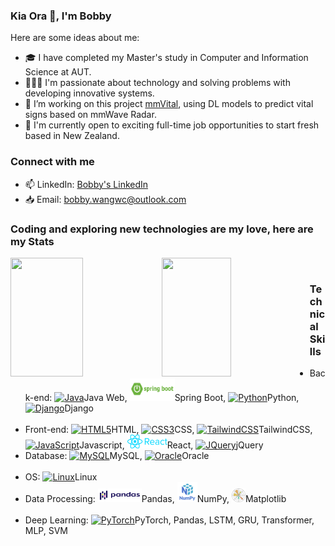 ### Kia Ora 👋, I'm Bobby 


Here are some ideas about me:

- 🎓 I have completed my Master's study in Computer and Information Science at AUT.
- 👨🏼‍💻 I'm passionate about technology and solving problems with developing innovative systems.
- 👯 I’m working on this project <a href='https://github.com/Ubiweb-lab/mmVital.git'>mmVital</a>, using DL models to predict vital signs based on mmWave Radar.
- 🎯 I'm currently open to exciting full-time job opportunities to start fresh based in New Zealand.

### Connect with me
- 📫 LinkedIn: <a href='https://www.linkedin.com/in/weichun-wang'>Bobby's LinkedIn<a/>
- 📥 Email: bobby.wangwc@outlook.com

### Coding and exploring new technologies are my love, here are my Stats

  <img align="left" width="48%" height=190 src="https://github-readme-stats.vercel.app/api/top-langs/?username=WeichunAuto&hide=HTML&size_weight=0.5&count_weight=0.5&layout=compact" />
  <img  align="left" width="47%" height=190 src="https://github-readme-stats.vercel.app/api?username=WeichunAuto&show_icons=true" />

&nbsp;

### Technical Skills
  <ul>
    <li>
      Back-end:  <a href="https://www.oracle.com/java/" target="_blank" rel="noreferrer"><img src="https://raw.githubusercontent.com/danielcranney/readme-generator/main/public/icons/skills/java-colored.svg" width="32" height="32" alt="Java" /></a>Java Web, <a href="https://spring.io/projects/spring-boot" target="_blank" rel="noreferrer"><img src="https://github.com/WeichunAuto/WeichunAuto/blob/main/springBoot.png" width="72" height="36" alt="Spring Boot" /></a>Spring Boot, <a href="https://www.python.org/" target="_blank" rel="noreferrer"><img src="https://raw.githubusercontent.com/danielcranney/readme-generator/main/public/icons/skills/python-colored.svg" width="22" height="22" alt="Python" /></a>Python, <a href="https://www.djangoproject.com/" target="_blank" rel="noreferrer"><img src="https://raw.githubusercontent.com/danielcranney/readme-generator/main/public/icons/skills/django-colored.svg" width="22" height="22" alt="Django" /></a>Django
    </li><br />
    <li>
      Front-end: <a href="https://developer.mozilla.org/en-US/docs/Glossary/HTML5" target="_blank" rel="noreferrer"><img src="https://raw.githubusercontent.com/danielcranney/readme-generator/main/public/icons/skills/html5-colored.svg" width="22" height="22" alt="HTML5" /></a>HTML, <a href="https://www.w3.org/TR/CSS/#css" target="_blank" rel="noreferrer"><img src="https://raw.githubusercontent.com/danielcranney/readme-generator/main/public/icons/skills/css3-colored.svg" width="22" height="22" alt="CSS3" /></a>CSS, <a href="https://tailwindcss.com/" target="_blank" rel="noreferrer"><img src="https://raw.githubusercontent.com/danielcranney/readme-generator/main/public/icons/skills/tailwindcss-colored.svg" width="22" height="22" alt="TailwindCSS" /></a>TailwindCSS, <a href="https://developer.mozilla.org/en-US/docs/Web/JavaScript" target="_blank" rel="noreferrer"><img src="https://raw.githubusercontent.com/danielcranney/readme-generator/main/public/icons/skills/javascript-colored.svg" width="22" height="22" alt="JavaScript" /></a>Javascript, <a href="https://react.dev/" target="_blank" rel="noreferrer"><img src="https://github.com/WeichunAuto/WeichunAuto/blob/main/react-js.png" width="64" height="22" alt="React" /></a>React, <a href="https://jquery.com/" target="_blank" rel="noreferrer"><img src="https://raw.githubusercontent.com/danielcranney/readme-generator/main/public/icons/skills/jquery-colored.svg" width="22" height="22" alt="JQuery" /></a>jQuery
    </li>
    <li>
      Database: <a href="https://www.mysql.com/" target="_blank" rel="noreferrer"><img src="https://raw.githubusercontent.com/danielcranney/readme-generator/main/public/icons/skills/mysql-colored.svg" width="22" height="22" alt="MySQL" /></a>MySQL, <a href="https://www.oracle.com/uk/index.html" target="_blank" rel="noreferrer"><img src="https://raw.githubusercontent.com/danielcranney/readme-generator/main/public/icons/skills/oracle-colored.svg" width="32" height="32" alt="Oracle" /></a>Oracle
    </li><br />
    <li>
      OS: <a href="https://www.linux.org" target="_blank" rel="noreferrer"><img src="https://raw.githubusercontent.com/danielcranney/readme-generator/main/public/icons/skills/linux-colored.svg" width="22" height="22" alt="Linux" /></a>Linux</li>
    <li>
      Data Processing: <a><img src="https://github.com/WeichunAuto/WeichunAuto/blob/main/Pandas_logo.svg.png" width="70" height="22" /></a>Pandas, <a><img src="https://github.com/WeichunAuto/WeichunAuto/blob/main/numpy.png" width="32" height="32"/></a>NumPy, <a><img src="https://github.com/WeichunAuto/WeichunAuto/blob/main/Matplotlib.png" width="22" height="22"/></a>Matplotlib
    </li><br />
    <li>
      Deep Learning: <a href="https://pytorch.org/" target="_blank" rel="noreferrer"><img src="https://raw.githubusercontent.com/danielcranney/readme-generator/main/public/icons/skills/pytorch-colored.svg" width="22" height="22" alt="PyTorch" /></a>PyTorch, Pandas, LSTM, GRU, Transformer, MLP, SVM
    </li>
  </ul>
